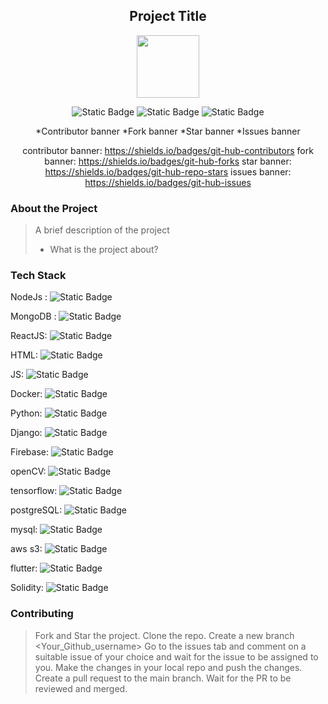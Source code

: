 <div align='center'>

## Project Title

<img src='https://github.com/upes-open/Git-WorkShop/assets/101355193/b9315c8e-5aaa-438e-ab5a-48b25571dc90' width=100>

![Static Badge](https://img.shields.io/badge/Discord-202020?logo=discord&logoColor=%235865F2&link=http%3A%2F%2Fdiscord.gg%2F2rnWsvkX) ![Static Badge](https://img.shields.io/badge/Twitter-202020?logo=twitter&logoColor=%231DA1F2&link=https%3A%2F%2Ftwitter.com%2FUpesOpen) ![Static Badge](https://img.shields.io/badge/Instagram-202020?logo=instagram&logoColor=%23E4405F&link=https%3A%2F%2Fwww.instagram.com%2Fupesopen_%2F)



*Contributor banner *Fork banner *Star banner *Issues banner

contributor banner: https://shields.io/badges/git-hub-contributors
fork banner: https://shields.io/badges/git-hub-forks
star banner: https://shields.io/badges/git-hub-repo-stars
issues banner: https://shields.io/badges/git-hub-issues

</div>

### About the Project
> A brief description of the project
>   - What is the project about?

### Tech Stack

NodeJs : ![Static Badge](https://img.shields.io/badge/NodeJS-101010?logo=nodedotjs&logoColor=%23339933)

MongoDB : ![Static Badge](https://img.shields.io/badge/MongoDB-101010?logo=mongodb&logoColor=%2347A248)

ReactJS: ![Static Badge](https://img.shields.io/badge/ReactJS-101010?logo=react&logoColor=%2361DAFB)

HTML: ![Static Badge](https://img.shields.io/badge/HTML-101010?logo=html5&logoColor=%23E34F26)

JS: ![Static Badge](https://img.shields.io/badge/JavaScript-101010?logo=javascript&logoColor=%23F7DF1E)

Docker: ![Static Badge](https://img.shields.io/badge/Docker-101010?logo=docker&logoColor=%232496ED)

Python: ![Static Badge](https://img.shields.io/badge/Python-101010?logo=python&logoColor=%233776AB)

Django: ![Static Badge](https://img.shields.io/badge/Django-FFFFFF?logo=django&logoColor=%23092E20)

Firebase: ![Static Badge](https://img.shields.io/badge/Firebase-101010?logo=firebase&logoColor=%23FFCA28)

openCV: ![Static Badge](https://img.shields.io/badge/OpenCV-101010?logo=opencv&logoColor=%235C3EE8)

tensorflow: ![Static Badge](https://img.shields.io/badge/TensorFlow-101010?logo=tensorflow&logoColor=%23FF6F00)

postgreSQL: ![Static Badge](https://img.shields.io/badge/PostgreSQL-F4F4F4?logo=postgresql&logoColor=%234169E1)

mysql: ![Static Badge](https://img.shields.io/badge/MySQL-101010?logo=mysql&logoColor=%234479A1)

aws s3: ![Static Badge](https://img.shields.io/badge/Amazon%20S3-101010?logo=amazons3&logoColor=%23569A31)

flutter: ![Static Badge](https://img.shields.io/badge/Flutter-202020?logo=flutter&logoColor=%2302569B)

Solidity: ![Static Badge](https://img.shields.io/badge/Solidity-FFFFFF?logo=solidity&logoColor=%23363636)


### Contributing

> Fork and Star the project.
> Clone the repo.
> Create a new branch <Your_Github_username> 
> Go to the issues tab and comment on a suitable issue of your choice and wait for the issue to be assigned to you.
> Make the changes in your local repo and push the changes.
> Create a pull request to the main branch.
> Wait for the PR to be reviewed and merged.


